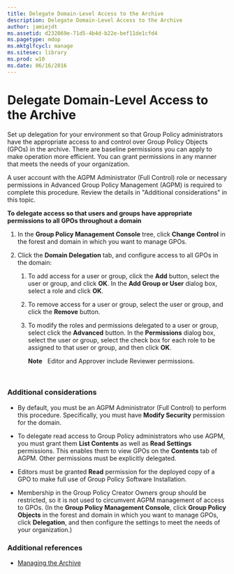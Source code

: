 ```yaml
---
title: Delegate Domain-Level Access to the Archive
description: Delegate Domain-Level Access to the Archive
author: jamiejdt
ms.assetid: d232069e-71d5-4b4d-b22e-bef11de1cfd4
ms.pagetype: mdop
ms.mktglfcycl: manage
ms.sitesec: library
ms.prod: w10
ms.date: 06/16/2016
---
```



# Delegate Domain-Level Access to the Archive


Set up delegation for your environment so that Group Policy administrators have the appropriate access to and control over Group Policy Objects (GPOs) in the archive. There are baseline permissions you can apply to make operation more efficient. You can grant permissions in any manner that meets the needs of your organization.

A user account with the AGPM Administrator (Full Control) role or necessary permissions in Advanced Group Policy Management (AGPM) is required to complete this procedure. Review the details in "Additional considerations" in this topic.

**To delegate access so that users and groups have appropriate permissions to all GPOs throughout a domain**

1.  In the **Group Policy Management Console** tree, click **Change Control** in the forest and domain in which you want to manage GPOs.

2.  Click the **Domain Delegation** tab, and configure access to all GPOs in the domain:

    1.  To add access for a user or group, click the **Add** button, select the user or group, and click **OK**. In the **Add Group or User** dialog box, select a role and click **OK**.

    2.  To remove access for a user or group, select the user or group, and click the **Remove** button.

    3.  To modify the roles and permissions delegated to a user or group, select click the **Advanced** button. In the **Permissions** dialog box, select the user or group, select the check box for each role to be assigned to that user or group, and then click **OK**.

        **Note**  
        Editor and Approver include Reviewer permissions.

         

### Additional considerations

-   By default, you must be an AGPM Administrator (Full Control) to perform this procedure. Specifically, you must have **Modify Security** permission for the domain.

-   To delegate read access to Group Policy administrators who use AGPM, you must grant them **List Contents** as well as **Read Settings** permissions. This enables them to view GPOs on the **Contents** tab of AGPM. Other permissions must be explicitly delegated.

-   Editors must be granted **Read** permission for the deployed copy of a GPO to make full use of Group Policy Software Installation.

-   Membership in the Group Policy Creator Owners group should be restricted, so it is not used to circumvent AGPM management of access to GPOs. (In the **Group Policy Management Console**, click **Group Policy Objects** in the forest and domain in which you want to manage GPOs, click **Delegation**, and then configure the settings to meet the needs of your organization.)

### Additional references

-   [Managing the Archive](managing-the-archive.md)

 

 





